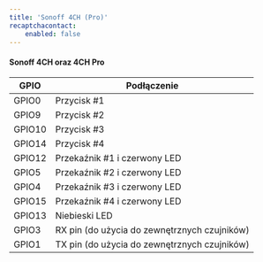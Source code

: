 ```yaml
---
title: 'Sonoff 4CH (Pro)'
recaptchacontact:
    enabled: false
---
```


#### Sonoff 4CH oraz 4CH Pro

| GPIO | Podłączenie |
| - | - |
| GPIO0	| Przycisk #1 |
| GPIO9	| Przycisk #2 |
| GPIO10	| Przycisk #3 |
| GPIO14	| Przycisk #4 |
| GPIO12 | Przekaźnik #1 i czerwony LED |
| GPIO5 | Przekaźnik #2  i czerwony LED |
| GPIO4 | Przekaźnik #3  i czerwony LED |
| GPIO15 | Przekaźnik #4  i czerwony LED |
| GPIO13 | Niebieski LED |
| GPIO3	| RX pin (do użycia do zewnętrznych czujników) |
| GPIO1	| TX pin (do użycia do zewnętrznych czujników) |